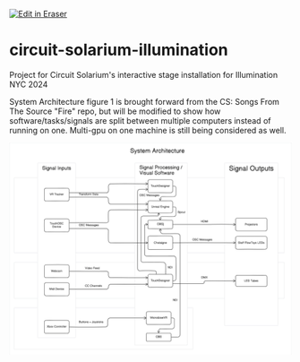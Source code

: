 <p><a target="_blank" href="https://app.eraser.io/workspace/k5siHvgRpmN836RMQbUQ" id="edit-in-eraser-github-link"><img alt="Edit in Eraser" src="https://firebasestorage.googleapis.com/v0/b/second-petal-295822.appspot.com/o/images%2Fgithub%2FOpen%20in%20Eraser.svg?alt=media&amp;token=968381c8-a7e7-472a-8ed6-4a6626da5501"></a></p>

# circuit-solarium-illumination
Project for Circuit Solarium's interactive stage installation for Illumination NYC 2024

System Architecture figure 1 is brought forward from the CS: Songs From The Source "Fire" repo, but will be modified to show how software/tasks/signals are split between multiple computers instead of running on one. Multi-gpu on one machine is still being considered as well.

![Figure 1](/.eraser/k5siHvgRpmN836RMQbUQ___tTtaXijJXwZgula4by2oOh994aM2___---figure---HJ2d7qQBLDK9rBwqDhFi4---figure---_7b4C2V-_GObkPn3lqmtCg.png "Figure 1")





<!--- Eraser file: https://app.eraser.io/workspace/k5siHvgRpmN836RMQbUQ --->